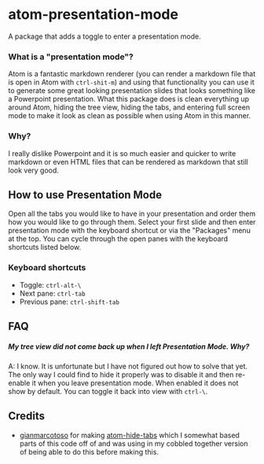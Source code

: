 # atom-presentation-mode

A package that adds a toggle to enter a presentation mode.

### What is a "presentation mode"?
Atom is a fantastic markdown renderer (you can render a markdown file that is open in Atom with `ctrl-shit-m`) and using that functionality you can use it to generate some great looking presentation slides that looks something like a Powerpoint presentation. What this package does is clean everything up around Atom, hiding the tree view, hiding the tabs, and entering full screen mode to make it look as clean as possible when using Atom in this manner.

### Why?
I really dislike Powerpoint and it is so much easier and quicker to write markdown or even HTML files that can be rendered as markdown that still look very good.

## How to use Presentation Mode

Open all the tabs you would like to have in your presentation and order them how you would like to go through them. Select your first slide and then enter presentation mode with the keyboard shortcut or via the "Packages" menu at the top. You can cycle through the open panes with the keyboard shortcuts listed below.

### Keyboard shortcuts
- Toggle: `ctrl-alt-\`
- Next pane: `ctrl-tab`
- Previous pane: `ctrl-shift-tab`

## FAQ
##### My tree view did not come back up when I left Presentation Mode. Why?
A: I know. It is unfortunate but I have not figured out how to solve that yet. The only way I could find to hide it properly was to disable it and then re-enable it when you leave presentation mode. When enabled it does not show by default. You can toggle it back into view with `ctrl-\`.

## Credits
- [gianmarcotoso](https://atom.io/users/gianmarcotoso) for making [atom-hide-tabs](https://atom.io/packages/atom-hide-tabs) which I somewhat based parts of this code off of and was using in my cobbled together version of being able to do this before making this.
